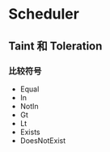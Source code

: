 # Scheduler


## Taint 和 Toleration

### 比较符号
* Equal
* In
* NotIn
* Gt
* Lt
* Exists
* DoesNotExist

### 
